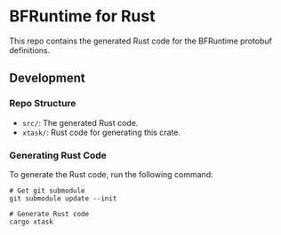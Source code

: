 # BFRuntime for Rust

This repo contains the generated Rust code for the BFRuntime protobuf definitions.

## Development

### Repo Structure

- `src/`: The generated Rust code.
- `xtask/`: Rust code for generating this crate.

### Generating Rust Code

To generate the Rust code, run the following command:

```console
# Get git submodule
git submodule update --init

# Generate Rust code
cargo xtask
```